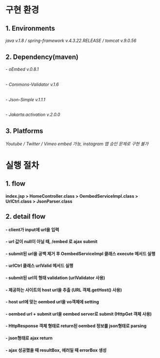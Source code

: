 # 구현 환경
## 1. Environments
###### java v.1.8 / spring-framework v.4.3.22.RELEASE / tomcat v.9.0.56
## 2. Dependency(maven)
###### - oEmbed v.0.8.1
###### - Commons-Validator v.1.6
###### - Json-Simple v.1.1.1
###### - Jakarta.activation v.2.0.0
## 3. Platforms
###### Youtube / Twitter / Vimeo embed 가능, instagram 앱 승인 문제로 구현 불가

# 실행 절차

## 1. flow
#### index.jsp > HomeController.class > OembedServiceImpl.class > UrlCtrl.class > JsonParser.class

## 2. detail flow
#### - client가 input에 url을 입력
#### - url 값이 null이 아닐 때, /embed 로 ajax submit
#### - submit된 url을 공백 제거 후 OembedServiceImpl 클래스 execute 메서드 실행
#### - urlCtrl 클래스 urlValid 메서드 실행
#### - submit된 url의 형태 validation (urlValidator 사용)
#### - 제공하는 사이트의 host url을 추출 (URL 객체.getHost() 사용)
#### - host url에 맞는 oembed url을 vo객체에 setting
#### - oembed url + submit url을 oembed server로 submit (HttpGet 객체 사용)
#### - HttpResponse 객체 형태로 return된 oembed 정보를 json형태로 parsing
#### - json형태로 ajax return
#### - ajax 성공했을 때 resultBox, 에러일 때 errorBox 생성
